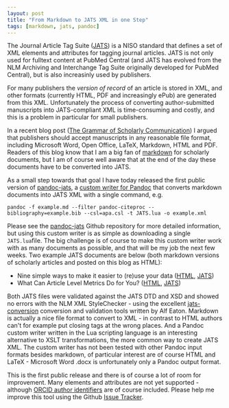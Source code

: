 ```yaml
---
layout: post
title: "From Markdown to JATS XML in one Step"
tags: [markdown, jats, pandoc]
---
```


The Journal Article Tag Suite ([JATS](http://jats.nlm.nih.gov/)) is a NISO standard that defines a set of XML elements and attributes for tagging journal articles. JATS is not only used for fulltext content at PubMed Central (and JATS has evolved from the NLM Archiving and Interchange Tag Suite originally developed for PubMed Central), but is also increasinly used by publishers.

For many publishers the *version of record* of an article is stored in XML, and other formats (currently HTML, PDF and increasingly ePub) are generated from this XML. Unfortunately the process of converting author-submitted manuscripts into JATS-compliant XML is time-consuming and costly, and this is a problem in particular for small publishers.

In a recent blog post ([The Grammar of Scholarly Communication](/2013/11/17/the-grammar-of-scholarly-communication/)) I argued that publishers should accept manuscripts in any reasonable file format, including Microsoft Word, Open Office, LaTeX, Markdown, HTML and PDF. Readers of this blog know that I am a big fan of [markdown](/tags.html#markdown-ref) for scholarly documents, but I am of course well aware that at the end of the day these documents have to be converted into JATS.

As a small step towards that goal I have today released the first public version of [pandoc-jats](https://github.com/mfenner/pandoc-jats), a [custom writer for Pandoc](http://johnmacfarlane.net/pandoc/README.html#custom-writers) that converts markdown documents into JATS XML with a single command, e.g.

    pandoc -f example.md --filter pandoc-citeproc --bibliography=example.bib --csl=apa.csl -t JATS.lua -o example.xml

Please see the [pandoc-jats](https://github.com/mfenner/pandoc-jats) Github repository for more detailed information, but using this custom writer is as simple as downloading a single `JATS.lua`file. The big challenge is of course to make this custom writer work with as many documents as possible, and that will be my job the next few weeks. Two example JATS documents are below (both markdown versions of scholarly articles and posted on this blog as HTML):

* Nine simple ways to make it easier to (re)use your data ([HTML](/2013/06/25/nine-simple-ways-to-make-it-easier-to-reuse-your-data/), [JATS](/files/10.7287.peerj.preprints.7v2.xml))
* What Can Article Level Metrics Do for You? ([HTML](/2013/12/11/what-can-article-level-metrics-do-for-you/), [JATS](/files/10.1371.journal.pbio.1001687.xml))

Both JATS files were validated against the JATS DTD and XSD and showed no errors with the NLM XML StyleChecker - using the excellent [jats-conversion](https://github.com/PeerJ/jats-conversion) conversion and validation tools written by Alf Eaton. Markdown is actually a nice file format to convert to XML - in contrast to HTML authors can't for example put closing tags at the wrong places. And a Pandoc custom writer written in the Lua scripting language is an interesting alternative to XSLT transformations, the more common way to create JATS XML. The custom writer has not been tested with other Pandoc input formats besides markdown, of particular interest are of course HTML and LaTeX - Microsoft Word .docx is unfortunately only a Pandoc output format.

This is the first public release and there is of course a lot of room for improvement. Many elements and attributes are not yet supported - although [ORCID author identifiers](http://orcid.org/blog/2013/03/22/orcid-how-more-specifying-orcid-ids-document-metadata) are of course included. Please help me improve this tool using the Github [Issue Tracker](https://github.com/mfenner/pandoc-jats/issues).